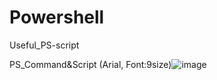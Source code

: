 # Powershell
Useful_PS-script

PS_Command&Script (Arial, Font:9size)![image](https://user-images.githubusercontent.com/46073026/210080711-7dbdf6b2-1f29-4b57-893a-4d881d977901.png)

